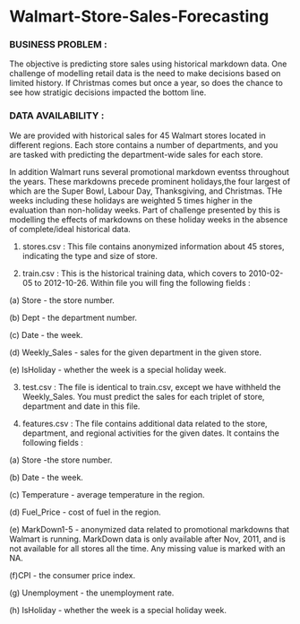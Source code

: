 # Walmart-Store-Sales-Forecasting

### BUSINESS PROBLEM :

The objective is predicting store sales using historical markdown data. One challenge of modelling retail data is the need to make decisions based on limited history. If Christmas comes but once a year, so does the chance to see how stratigic decisions impacted the bottom line.

### DATA AVAILABILITY :

We are provided with historical sales for 45 Walmart stores located in different regions. Each store contains a number of departments, and you are tasked with predicting the department-wide sales for each store.

In addition Walmart runs several promotional markdown eventss throughout the years. These markdowns precede prominent holidays,the four largest of which are the Super Bowl, Labour Day, Thanksgiving, and Christmas. THe weeks including these holidays are weighted 5 times higher in the evaluation than non-holiday weeks. Part of challenge presented by this is modelling the effects of markdowns on these holiday weeks in the absence of complete/ideal historical data.

1) stores.csv : This file contains anonymized information about 45 stores, indicating the type and size of store.

2) train.csv : This is the historical training data, which covers to 2010-02-05 to 2012-10-26. Within file you will fing the following fields :

(a) Store - the store number.

(b) Dept - the department number.

(c) Date - the week.

(d) Weekly_Sales - sales for the given department in the given store.

(e) IsHoliday - whether the week is a special holiday week.

3) test.csv : The file is identical to train.csv, except we have withheld the Weekly_Sales. You must predict the sales for each triplet of store, department and date in this file.

4) features.csv : The file contains additional data related to the store, department, and regional activities for the given dates. It contains the following fields :

(a) Store -the store number.

(b) Date - the week.

(c) Temperature - average temperature in the region.

(d) Fuel_Price - cost of fuel in the region.

(e) MarkDown1-5 - anonymized data related to promotional markdowns that Walmart is running. MarkDown data is only available after Nov, 2011, and is not available for all stores all the time. Any missing value is marked with an NA.

(f)CPI - the consumer price index.

(g) Unemployment - the unemployment rate.

(h) IsHoliday - whether the week is a special holiday week.
